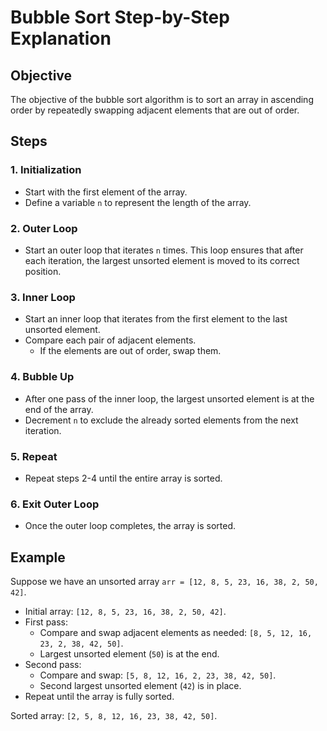# Bubble Sort Step-by-Step Explanation

## Objective
The objective of the bubble sort algorithm is to sort an array in ascending order by repeatedly swapping adjacent elements that are out of order.

## Steps

### 1. Initialization
- Start with the first element of the array.
- Define a variable `n` to represent the length of the array.

### 2. Outer Loop
- Start an outer loop that iterates `n` times. This loop ensures that after each iteration, the largest unsorted element is moved to its correct position.

### 3. Inner Loop
- Start an inner loop that iterates from the first element to the last unsorted element.
- Compare each pair of adjacent elements.
  - If the elements are out of order, swap them.

### 4. Bubble Up
- After one pass of the inner loop, the largest unsorted element is at the end of the array.
- Decrement `n` to exclude the already sorted elements from the next iteration.

### 5. Repeat
- Repeat steps 2-4 until the entire array is sorted.

### 6. Exit Outer Loop
- Once the outer loop completes, the array is sorted.

## Example
Suppose we have an unsorted array `arr = [12, 8, 5, 23, 16, 38, 2, 50, 42]`.

- Initial array: `[12, 8, 5, 23, 16, 38, 2, 50, 42]`.
- First pass:
  - Compare and swap adjacent elements as needed: `[8, 5, 12, 16, 23, 2, 38, 42, 50]`.
  - Largest unsorted element (`50`) is at the end.
- Second pass:
  - Compare and swap: `[5, 8, 12, 16, 2, 23, 38, 42, 50]`.
  - Second largest unsorted element (`42`) is in place.
- Repeat until the array is fully sorted.

Sorted array: `[2, 5, 8, 12, 16, 23, 38, 42, 50]`.